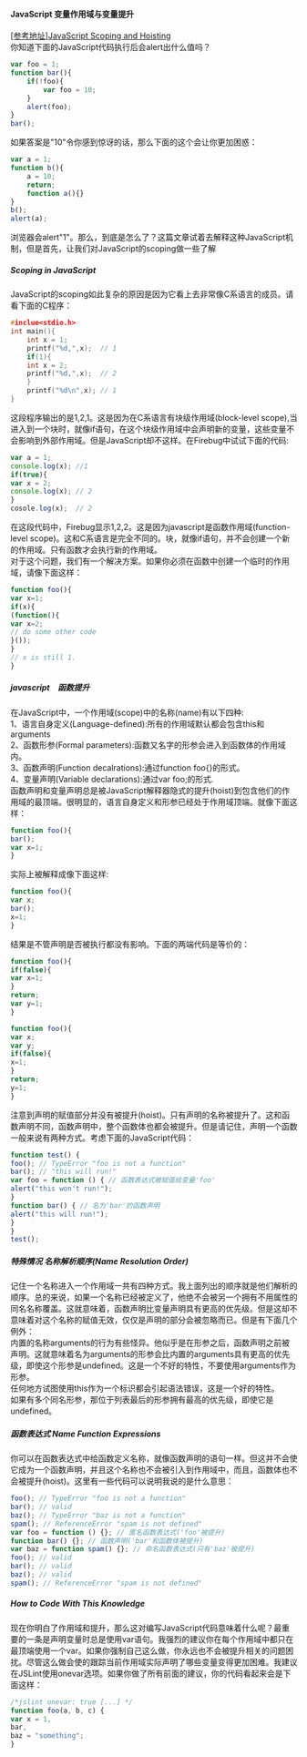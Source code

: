 #### JavaScript  变量作用域与变量提升
[[参考地址]JavaScript Scoping and Hoisting](http://www.jb51.net/article/30718.htm)<br>
你知道下面的JavaScript代码执行后会alert出什么值吗？
```javascript
var foo = 1;
function bar(){
    if(!foo){
        var foo = 10;
    }
    alert(foo);
}
bar();
```
如果答案是"10"令你感到惊讶的话，那么下面的这个会让你更加困惑：
```javascript
var a = 1;
function b(){
    a = 10;
    return;
    function a(){}
}
b();
alert(a);
```
浏览器会alert"1"。那么，到底是怎么了？这篇文章试着去解释这种JavaScript机制，但是首先，让我们对JavaScript的scoping做一些了解
    
##### Scoping in JavaScript
JavaScript的scoping如此复杂的原因是因为它看上去非常像C系语言的成员。请看下面的C程序：
```C
#inclue<stdio.h>
int main(){
    int x = 1;
    printf("%d,",x);  // 1
    if(1){
    int x = 2;
    printf("%d,",x);  // 2
    }
    printf("%d\n",x); // 1
}
```
这段程序输出的是1,2,1。这是因为在C系语言有块级作用域(block-level scope),当进入到一个块时，就像if语句，在这个块级作用域中会声明新的变量，这些变量不会影响到外部作用域。但是JavaScript却不这样。在Firebug中试试下面的代码:
```javascript
var a = 1;
console.log(x); //1
if(true){
var x = 2;
console.log(x); // 2
}
cosole.log(x);  // 2
```
在这段代码中，Firebug显示1,2,2。这是因为javascript是函数作用域(function-level scope)。这和C系语言是完全不同的。块，就像if语句，并不会创建一个新的作用域。只有函数才会执行新的作用域。<br>
对于这个问题，我们有一个解决方案。如果你必须在函数中创建一个临时的作用域，请像下面这样：
```javascript
function foo(){
var x=1;
if(x){
(function(){
var x=2;
// do some other code
}());
}
// x is still 1.
}
```
##### javascript　函数提升
在JavaScript中，一个作用域(scope)中的名称(name)有以下四种:<br>
1、语言自身定义(Language-defined):所有的作用域默认都会包含this和arguments<br>
2、函数形参(Formal parameters):函数又名字的形参会进入到函数体的作用域内。<br>
3、函数声明(Function decalrations):通过function foo{}的形式。<br>
4、变量声明(Variable declarations):通过var foo;的形式.<br>
函数声明和变量声明总是被JavaScript解释器隐式的提升(hoist)到包含他们的作用域的最顶端。很明显的，语言自身定义和形参已经处于作用域顶端。就像下面这样：
```javascript
function foo(){
bar();
var x=1;
}
```
实际上被解释成像下面这样:
```javascript
function foo(){
var x;
bar();
x=1;
}
```
结果是不管声明是否被执行都没有影响。下面的两端代码是等价的：
```javascript
function foo(){
if(false){
var x=1;
}
return;
var y=1;
}

function foo(){
var x;
var y;
if(false){
x=1;
}
return;
y=1;
}
```
注意到声明的赋值部分并没有被提升(hoist)。只有声明的名称被提升了。这和函数声明不同，函数声明中，整个函数体也都会被提升。但是请记住，声明一个函数一般来说有两种方式。考虑下面的JavaScript代码： <br>
```javascript
function test() {
foo(); // TypeError "foo is not a function"
bar(); // "this will run!"
var foo = function () { // 函数表达式被赋值给变量'foo'
alert("this won't run!");
}
function bar() { // 名为'bar'的函数声明
alert("this will run!");
}
}
test(); 
```
##### 特殊情况 名称解析顺序(Name Resolution Order)
记住一个名称进入一个作用域一共有四种方式。我上面列出的顺序就是他们解析的顺序。总的来说，如果一个名称已经被定义了，他绝不会被另一个拥有不用属性的同名名称覆盖。这就意味着，函数声明比变量声明具有更高的优先级。但是这却不意味着对这个名称的赋值无效，仅仅是声明的部分会被忽略而已。但是有下面几个例外：<br>
内置的名称arguments的行为有些怪异。他似乎是在形参之后，函数声明之前被声明。这就意味着名为arguments的形参会比内置的arguments具有更高的优先级，即使这个形参是undefined。这是一个不好的特性，不要使用arguments作为形参。<br>
任何地方试图使用this作为一个标识都会引起语法错误，这是一个好的特性。<br>
如果有多个同名形参，那位于列表最后的形参拥有最高的优先级，即使它是undefined。<br>
##### 函数表达式 Name Function Expressions 
你可以在函数表达式中给函数定义名称，就像函数声明的语句一样。但这并不会使它成为一个函数声明，并且这个名称也不会被引入到作用域中，而且，函数体也不会被提升(hoist)。这里有一些代码可以说明我说的是什么意思： 
```javascript
foo(); // TypeError "foo is not a function"
bar(); // valid
baz(); // TypeError "baz is not a function"
spam(); // ReferenceError "spam is not defined"
var foo = function () {}; // 匿名函数表达式('foo'被提升)
function bar() {}; // 函数声明('bar'和函数体被提升)
var baz = function spam() {}; // 命名函数表达式(只有'baz'被提升)
foo(); // valid
bar(); // valid
baz(); // valid
spam(); // ReferenceError "spam is not defined" 
```
##### How to Code With This Knowledge 
现在你明白了作用域和提升，那么这对编写JavaScript代码意味着什么呢？最重要的一条是声明变量时总是使用var语句。我强烈的建议你在每个作用域中都只在最顶端使用一个var。如果你强制自己这么做，你永远也不会被提升相关的问题困扰。尽管这么做会使的跟踪当前作用域实际声明了哪些变量变得更加困难。我建议在JSLint使用onevar选项。如果你做了所有前面的建议，你的代码看起来会是下面这样： 
```javascript
/*jslint onevar: true [...] */
function foo(a, b, c) {
var x = 1,
bar,
baz = "something";
} 
```




























